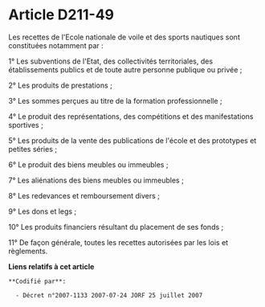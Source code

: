 # Article D211-49

Les recettes de l'Ecole nationale de voile et des sports nautiques sont constituées notamment par :

1° Les subventions de l'Etat, des collectivités territoriales, des établissements publics et de toute autre personne publique
ou privée ;

2° Les produits de prestations ;

3° Les sommes perçues au titre de la formation professionnelle ;

4° Le produit des représentations, des compétitions et des manifestations sportives ;

5° Les produits de la vente des publications de l'école et des prototypes et petites séries ;

6° Le produit des biens meubles ou immeubles ;

7° Les aliénations des biens meubles ou immeubles ;

8° Les redevances et remboursement divers ;

9° Les dons et legs ;

10° Les produits financiers résultant du placement de ses fonds ;

11° De façon générale, toutes les recettes autorisées par les lois et règlements.

**Liens relatifs à cet article**

	**Codifié par**:

	  - Décret n°2007-1133 2007-07-24 JORF 25 juillet 2007
